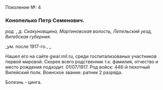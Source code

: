 Поколение №: 4

### Конопелько Петр Семенович.

_род. , д. Скакуновщина, Мартиновская волость, Лепельский уезд, Витебская губерния._

_ум. после 1917-го., _

Нашел его на сайте gwar.mil.ru, среди госпитализованых участников первой мировой. Скорее всего родственник т.к. фамилия, отчество и место рождения подходит.
01/07/1917. Род войск: 448-й пехотный Вилейский полк. Воинское звание: ратник 2 разряда. 

Болезнь - цинга.
        
